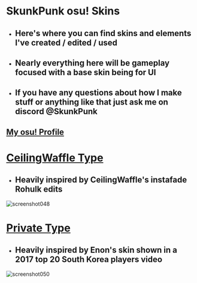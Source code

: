# SkunkPunk osu! Skins
- ## Here's where you can find skins and elements I've created / edited / used
- ## Nearly everything here will be gameplay focused with a base skin being for UI
- ## If you have any questions about how I make stuff or anything like that just ask me on discord @SkunkPunk
<p align="center">

## [My osu! Profile](https://osu.ppy.sh/users/7969090)

# [CeilingWaffle Type](https://drive.google.com/file/d/1SsQ-CuZkEBgsosvYWQDhYcv-S5a8sUJV/view?usp=sharing) 
- ## Heavily inspired by CeilingWaffle's instafade Rohulk edits
![screenshot048](https://github.com/user-attachments/assets/47add5c9-ff6a-4595-be6b-97dec8e2a53e)

# [Private Type](https://drive.google.com/file/d/1C2DLvlgP6GGEUrLcYmOAopRXfh8eNP30/view?usp=sharing)
- ## Heavily inspired by Enon's skin shown in a 2017 top 20 South Korea players video
![screenshot050](https://github.com/user-attachments/assets/dd66d63d-d40c-461e-9a74-c6d0566b4cda)
